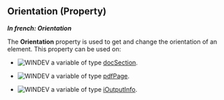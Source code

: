 
## Orientation (Property)

***In french: Orientation***
	



<a name="XUse"></a>
<a name="Use"></a>
<a name="description"></a>
The **Orientation** property is used to get and change the orientation of an element. This property can be used on:

- ![WINDEV](https://doc.pcsoft.fr/ext/images/us/WD.png) a variable of type [docSection](../WDLang1/1000022685.md). 

- ![WINDEV](https://doc.pcsoft.fr/ext/images/us/WD.png) a variable of type [pdfPage](../WDLang6/1000024904.md).

- ![WINDEV](https://doc.pcsoft.fr/ext/images/us/WD.png) a variable of type [iOutputInfo](../WDLang5/1410088954.md).





